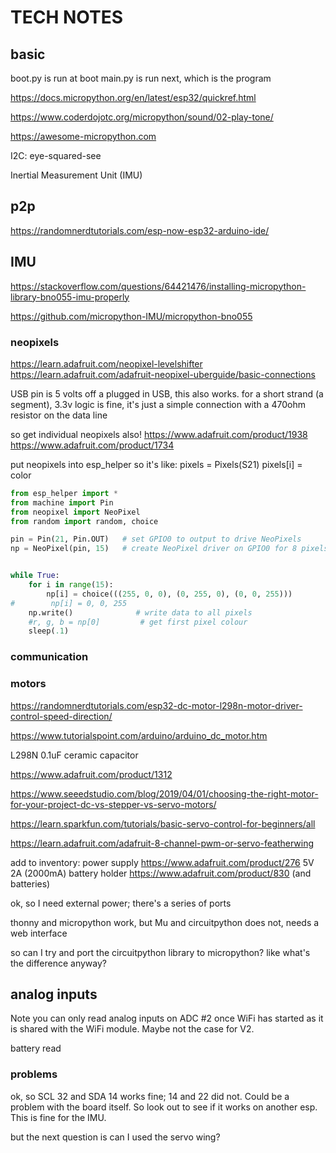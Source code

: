 # TECH NOTES


## basic

boot.py is run at boot
main.py is run next, which is the program

https://docs.micropython.org/en/latest/esp32/quickref.html

https://www.coderdojotc.org/micropython/sound/02-play-tone/

https://awesome-micropython.com

I2C: eye-squared-see

Inertial Measurement Unit (IMU)

## p2p

https://randomnerdtutorials.com/esp-now-esp32-arduino-ide/


## IMU

https://stackoverflow.com/questions/64421476/installing-micropython-library-bno055-imu-properly

https://github.com/micropython-IMU/micropython-bno055



### neopixels

https://learn.adafruit.com/neopixel-levelshifter
https://learn.adafruit.com/adafruit-neopixel-uberguide/basic-connections

USB pin is 5 volts off a plugged in USB, this also works.
for a short strand (a segment), 3.3v logic is fine, it's just a simple connection with a 470ohm resistor on the data line

so get individual neopixels also!
https://www.adafruit.com/product/1938
https://www.adafruit.com/product/1734

put neopixels into esp_helper so it's like:
pixels = Pixels(S21)
pixels[i] = color


```py
from esp_helper import *
from machine import Pin
from neopixel import NeoPixel
from random import random, choice

pin = Pin(21, Pin.OUT)   # set GPIO0 to output to drive NeoPixels
np = NeoPixel(pin, 15)   # create NeoPixel driver on GPIO0 for 8 pixels


while True:
    for i in range(15):        
        np[i] = choice(((255, 0, 0), (0, 255, 0), (0, 0, 255)))
#        np[i] = 0, 0, 255
    np.write()              # write data to all pixels
    #r, g, b = np[0]         # get first pixel colour
    sleep(.1)
```

### communication


### motors
https://randomnerdtutorials.com/esp32-dc-motor-l298n-motor-driver-control-speed-direction/

https://www.tutorialspoint.com/arduino/arduino_dc_motor.htm

L298N
 0.1uF ceramic capacitor

https://www.adafruit.com/product/1312


https://www.seeedstudio.com/blog/2019/04/01/choosing-the-right-motor-for-your-project-dc-vs-stepper-vs-servo-motors/

https://learn.sparkfun.com/tutorials/basic-servo-control-for-beginners/all



https://learn.adafruit.com/adafruit-8-channel-pwm-or-servo-featherwing


add to inventory:
power supply https://www.adafruit.com/product/276 5V 2A (2000mA)
battery holder https://www.adafruit.com/product/830 (and batteries)



ok, so I need external power; there's a series of ports

thonny and micropython work, but Mu and circuitpython does not, needs a web interface

so can I try and port the circuitpython library to micropython? like what's the difference anyway?




## analog inputs

Note you can only read analog inputs on ADC #2 once WiFi has started as it is shared with the WiFi module. Maybe not the case for V2.

battery read
<!-- float measuredvbat = analogReadMilliVolts(VBATPIN);
measuredvbat *= 2;    // we divided by 2, so multiply back
measuredvbat /= 1000; // convert to volts!
Serial.print("VBat: " ); Serial.println(measuredvbat)
 -->


### problems

ok, so SCL 32 and SDA 14 works fine; 14 and 22 did not. Could be a problem with the board itself. So look out to see if it works on another esp. This is fine for the IMU.

but the next question is can I used the servo wing?



